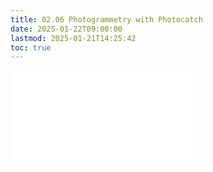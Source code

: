 ```yaml
---
title: 02.06 Photogrammetry with Photocatch
date: 2025-01-22T09:00:00
lastmod: 2025-01-21T14:25:42
toc: true
---
```


![Link to included file content](../../../../3d-modeling/photogrammetry-with-photocatch.md)
